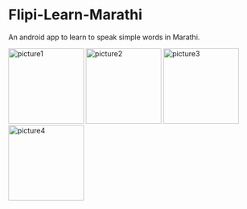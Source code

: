 # Flipi-Learn-Marathi
An android app to learn to speak simple words in Marathi.

<img width="150" alt="picture1" src="https://user-images.githubusercontent.com/8974000/31483089-9f13d22e-aef0-11e7-9db8-f30e681a3fa2.png">        <img width="150" alt="picture2" src="https://user-images.githubusercontent.com/8974000/31483094-a0cefe22-aef0-11e7-9e70-60c2fb0a842c.png">        <img width="150" alt="picture3" src="https://user-images.githubusercontent.com/8974000/31483099-a297dc24-aef0-11e7-886e-fc2fb37f0cb9.png">        <img width="150" alt="picture4" src="https://user-images.githubusercontent.com/8974000/31483103-a61a2960-aef0-11e7-94fb-9f736f9b215a.png">

